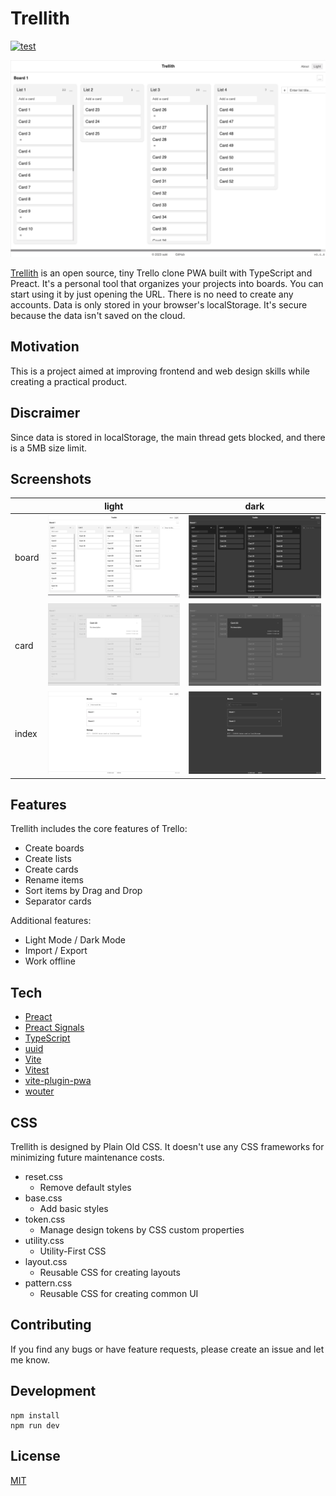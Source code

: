 # Trellith
[![test](https://github.com/sakihet/trellith/actions/workflows/test.yaml/badge.svg)](https://github.com/sakihet/trellith/actions/workflows/test.yaml)

![board-light](screenshots/trellith-board-light.png)

[Trellith](https://trellith.sakih.net/) is an open source, tiny Trello clone PWA built with TypeScript and Preact. It's a personal tool that organizes your projects into boards. You can start using it by just opening the URL. There is no need to create any accounts. Data is only stored in your browser's localStorage. It's secure because the data isn't saved on the cloud.

## Motivation

This is a project aimed at improving frontend and web design skills while creating a practical product.

## Discraimer

Since data is stored in localStorage, the main thread gets blocked, and there is a 5MB size limit.

## Screenshots

||light|dark|
| - | - | - |
|board|![board-light](screenshots/trellith-board-light.png)|![board-dark](screenshots/trellith-board-dark.png)|
|card |![card-light](screenshots/trellith-card-light.png)|![card-dark](screenshots/trellith-card-dark.png)|
|index|![index-light](screenshots/trellith-index-light.png)|![index-dark](screenshots/trellith-index-dark.png)|

## Features

Trellith includes the core features of Trello:

- Create boards
- Create lists
- Create cards
- Rename items
- Sort items by Drag and Drop
- Separator cards

Additional features:

- Light Mode / Dark Mode
- Import / Export
- Work offline

## Tech

- [Preact](https://preactjs.com/)
- [Preact Signals](https://preactjs.com/guide/v10/signals/)
- [TypeScript](https://www.typescriptlang.org/)
- [uuid](https://github.com/uuidjs/uuid)
- [Vite](https://vitejs.dev/)
- [Vitest](https://vitest.dev/)
- [vite-plugin-pwa](https://vite-pwa-org.netlify.app/)
- [wouter](https://github.com/molefrog/wouter)

## CSS

Trellith is designed by Plain Old CSS. It doesn't use any CSS frameworks for minimizing future maintenance costs.

- reset.css
  - Remove default styles
- base.css
  - Add basic styles
- token.css
  - Manage design tokens by CSS custom properties
- utility.css
  - Utility-First CSS
- layout.css
  - Reusable CSS for creating layouts
- pattern.css
  - Reusable CSS for creating common UI

## Contributing

If you find any bugs or have feature requests, please create an issue and let me know.

## Development

```
npm install
npm run dev
```

## License

[MIT](./LICENSE)
